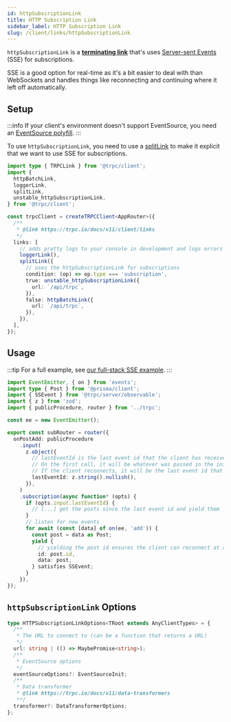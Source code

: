 ```yaml
---
id: httpSubscriptionLink
title: HTTP Subscription Link
sidebar_label: HTTP Subscription Link
slug: /client/links/httpSubscriptionLink
---
```


`httpSubscriptionLink` is a [**terminating link**](./overview.md#the-terminating-link) that's uses [Server-sent Events](https://developer.mozilla.org/en-US/docs/Web/API/Server-sent_events/Using_server-sent_events) (SSE) for subscriptions.

SSE is a good option for real-time as it's a bit easier to deal with than WebSockets and handles things like reconnecting and continuing where it left off automatically.

## Setup

:::info
If your client's environment doesn't support EventSource, you need an [EventSource polyfill](https://www.npmjs.com/package/event-source-polyfill).
:::

To use `httpSubscriptionLink`, you need to use a [splitLink](./splitLink.mdx) to make it explicit that we want to use SSE for subscriptions.

```ts title="client/index.ts"
import type { TRPCLink } from '@trpc/client';
import {
  httpBatchLink,
  loggerLink,
  splitLink,
  unstable_httpSubscriptionLink,
} from '@trpc/client';

const trpcClient = createTRPCClient<AppRouter>({
  /**
   * @link https://trpc.io/docs/v11/client/links
   */
  links: [
    // adds pretty logs to your console in development and logs errors in production
    loggerLink(),
    splitLink({
      // uses the httpSubscriptionLink for subscriptions
      condition: (op) => op.type === 'subscription',
      true: unstable_httpSubscriptionLink({
        url: `/api/trpc`,
      }),
      false: httpBatchLink({
        url: `/api/trpc`,
      }),
    }),
  ],
});
```

## Usage

:::tip
For a full example, see [our full-stack SSE example](https://github.com/trpc/next-prisma-sse-subscriptions).
:::

```ts
import EventEmitter, { on } from 'events';
import type { Post } from '@prisma/client';
import { SSEvent } from '@trpc/server/observable';
import { z } from 'zod';
import { publicProcedure, router } from '../trpc';

const ee = new EventEmitter();

export const subRouter = router({
  onPostAdd: publicProcedure
    .input(
      z.object({
        // lastEventId is the last event id that the client has received
        // On the first call, it will be whatever was passed in the initial setup
        // If the client reconnects, it will be the last event id that the client received
        lastEventId: z.string().nullish(),
      }),
    )
    .subscription(async function* (opts) {
      if (opts.input.lastEventId) {
        // [...] get the posts since the last event id and yield them
      }
      // listen for new events
      for await (const [data] of on(ee, 'add')) {
        const post = data as Post;
        yield {
          // yielding the post id ensures the client can reconnect at any time and get the latest events this id
          id: post.id,
          data: post,
        } satisfies SSEvent;
      }
    }),
});
```

## `httpSubscriptionLink` Options

```ts
type HTTPSubscriptionLinkOptions<TRoot extends AnyClientTypes> = {
  /**
   * The URL to connect to (can be a function that returns a URL)
   */
  url: string | (() => MaybePromise<string>);
  /**
   * EventSource options
   */
  eventSourceOptions?: EventSourceInit;
  /**
   * Data transformer
   * @link https://trpc.io/docs/v11/data-transformers
   **/
  transformer?: DataTransformerOptions;
};
```
